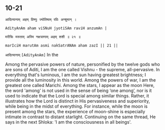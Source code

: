 ## 10-21


```shloka-sa
आदित्यानाम् अहम् विष्णुः ज्योतिषाम् रविः अन्शुमान् ।
```
```shloka-sa-hk
AdityAnAm aham viSNuH jyotiSAm raviH anzumAn |
```
```shloka-sa
मरीचिः मरुताम् अस्मि नक्षत्राणाम् अहम् शशी ॥ २१ ॥
```
```shloka-sa-hk
marIciH marutAm asmi nakSatrANAm aham zazI || 21 ||
```

`आदित्यानाम्` `[AdityAnAm]` In the

Among the pervasive powers of nature, personified by the twelve gods who are sons of Aditi, I am the one called Vishnu - the supreme, all-pervasive. 
In everything that's luminous, I am the sun having greatest brightness; I provide all the luminosity in this world. 
Among the powers of war, I am the greatest one called Marichi. 
Among the stars, I appear as the moon
Here, the word 'among' is not used in the sense of being ‘one among’, nor is it used to indicate that the Lord is special among similar things. Rather, it illustrates how the Lord is distinct in His pervasiveness and superiority, while being in the midst of everything. For instance, while the moon is present among the stars, the experience of moon-shine is especially intimate in contrast to distant starlight.
Continuing on the same thread, He says in the next Shloka: 'I am the consciousness in all beings'.

